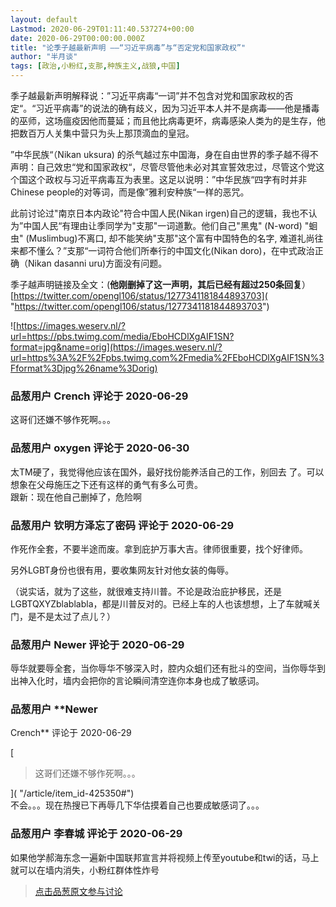 ```yaml
---
layout: default
Lastmod: 2020-06-29T01:11:40.537274+00:00
date: 2020-06-29T00:00:00.000Z
title: "论季子越最新声明 ——“习近平病毒”与“否定党和国家政权”"
author: "半月谈"
tags: [政治,小粉红,支那,种族主义,战狼,中国]
---
```


季子越最新声明解释说：”习近平病毒“一词”并不包含对党和国家政权的否定“。“习近平病毒”的说法的确有歧义，因为习近平本人并不是病毒——他是播毒的巫师，这场瘟疫因他而蔓延；而且他比病毒更坏，病毒感染人类为的是生存，他把数百万人关集中营只为头上那顶滴血的皇冠。  
  
”中华民族“（Nikan uksura) 的杀气越过东中国海，身在自由世界的季子越不得不声明：自己效忠“党和国家政权“，尽管尽管他未必对其宣誓效忠过，尽管这个党这个国这个政权与习近平病毒互为表里。这足以说明：”中华民族“四字有时并非Chinese people的对等词，而是像”雅利安种族“一样的恶咒。  
  
此前讨论过"南京日本内政论"符合中国人民(Nikan irgen)自己的逻辑，我也不认为”中国人民“有理由让季同学为"支那"一词道歉。他们自己"黑鬼" (N-word) "蛔虫" (Muslimbug)不离口, 却不能笑纳"支那"这个富有中国特色的名字, 难道礼尚往来都不懂么？”支那“一词符合他们所奉行的中国文化(Nikan doro)，在中式政治正确（Nikan dasanni uru)方面没有问题。   
  
季子越声明链接及全文：(**他刚删掉了这一声明，其后已经有超过250条回复**）  
[https://twitter.com/opengl106/status/1277341181844893703]( "https://twitter.com/opengl106/status/1277341181844893703")  
  
![https://images.weserv.nl/?url=https://pbs.twimg.com/media/EboHCDlXgAIF1SN?format=jpg&name=orig](https://images.weserv.nl/?url=https%3A%2F%2Fpbs.twimg.com%2Fmedia%2FEboHCDlXgAIF1SN%3Fformat%3Djpg%26name%3Dorig)

            
### 品葱用户 **Crench** 评论于 2020-06-29
        
这哥们还嫌不够作死啊。。。
        


            
### 品葱用户 **oxygen** 评论于 2020-06-30
        
太TM硬了，我觉得他应该在国外，最好找份能养活自己的工作，别回去 了。可以想象在父母施压之下还有这样的勇气有多么可贵。  
跟新：现在他自己删掉了，危险啊
        


            
### 品葱用户 **钦明方泽忘了密码** 评论于 2020-06-29
        
作死作全套，不要半途而废。拿到庇护万事大吉。律师很重要，找个好律师。  
  
另外LGBT身份也很有用，要收集网友针对他女装的侮辱。  
  
（说实话，就为了这些，就很难支持川普。不论是政治庇护移民，还是LGBTQXYZblablabla，都是川普反对的。已经上车的人也该想想，上了车就喊关门，是不是太过了点儿？）
        


            
### 品葱用户 **Newer** 评论于 2020-06-29
        
辱华就要辱全套，当你辱华不够深入时，腔内众蛆们还有批斗的空间，当你辱华到出神入化时，墙内会把你的言论瞬间清空连你本身也成了敏感词。
        


            
### 品葱用户 **Newer 
Crench** 评论于 2020-06-29
        
[

> 这哥们还嫌不够作死啊。。。

]( "/article/item_id-425350#")  
不会。。。现在热搜已下再辱几下华估摸着自己也要成敏感词了。。。
        


            
### 品葱用户 **李春城** 评论于 2020-06-29
        
如果他学郝海东念一遍新中国联邦宣言并将视频上传至youtube和twi的话，马上就可以在墙内消失，小粉红群体性炸号
        






> [点击品葱原文参与讨论](https://pincong.rocks/article/20943)

